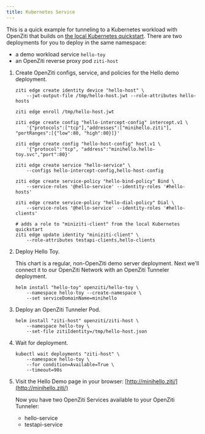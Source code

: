 ```yaml
---
title: Kubernetes Service
---
```


This is a quick example for tunneling to a Kubernetes workload with OpenZiti that builds on [the local Kubernetes quickstart](/learn/quickstarts/network/local-kubernetes.md). There are two deployments for you to deploy in the same namespace:

* a demo workload service `hello-toy`
* an OpenZiti reverse proxy pod `ziti-host`

1. Create OpenZiti configs, service, and policies for the Hello demo deployment.

    ```
    ziti edge create identity device "hello-host" \
        --jwt-output-file /tmp/hello-host.jwt --role-attributes hello-hosts

    ziti edge enroll /tmp/hello-host.jwt

    ziti edge create config "hello-intercept-config" intercept.v1 \
        '{"protocols":["tcp"],"addresses":["minihello.ziti"], "portRanges":[{"low":80, "high":80}]}'

    ziti edge create config "hello-host-config" host.v1 \
        '{"protocol":"tcp", "address":"minihello.hello-toy.svc","port":80}'

    ziti edge create service "hello-service" \
        --configs hello-intercept-config,hello-host-config

    ziti edge create service-policy "hello-bind-policy" Bind \
        --service-roles '@hello-service' --identity-roles '#hello-hosts'

    ziti edge create service-policy "hello-dial-policy" Dial \
        --service-roles '@hello-service' --identity-roles '#hello-clients'

    # adds a role to "miniziti-client" from the local Kubernetes quickstart        
    ziti edge update identity "miniziti-client" \
        --role-attributes testapi-clients,hello-clients
    ```

1. Deploy Hello Toy.

   This chart is a regular, non-OpenZiti demo server deployment. Next we'll connect it to our OpenZiti Network with an OpenZiti Tunneler deployment.

    ```
    helm install "hello-toy" openziti/hello-toy \
        --namespace hello-toy --create-namespace \
        --set serviceDomainName=minihello
    ```

1. Deploy an OpenZiti Tunneler Pod.

    ```
    helm install "ziti-host" openziti/ziti-host \
        --namespace hello-toy \
        --set-file zitiIdentity=/tmp/hello-host.json
    ```

1. Wait for deployment.

    ```
    kubectl wait deployments "ziti-host" \
        --namespace hello-toy \
        --for condition=Available=True \
        --timeout=90s
    ```

1. Visit the Hello Demo page in your browser: [http://minihello.ziti/](http://minihello.ziti/)

   Now you have two OpenZiti Services available to your OpenZiti Tunneler:
   * hello-service
   * testapi-service

